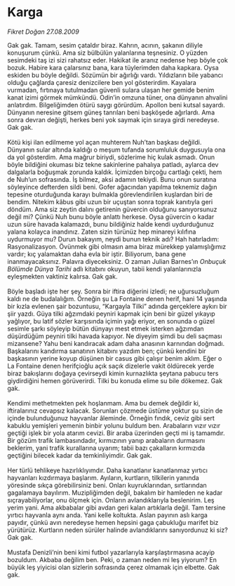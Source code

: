 # Karga

*Fikret Doğan 27.08.2009*

<div class="taraf_structure_2col_1zq">
<div class="margen_n">



 <p>Gak gak. Tamam, sesim çataldır biraz. Kahrın, acının, şakanın diliyle konuşurum çünkü. Ama siz bülbülün yalanlarına teşnesiniz. O yüzden sesimdeki taş izi sizi rahatsız eder. Hakikat ile aranız nedense hep böyle çok bozuk. Habire kara çalarsınız bana, kara tüylerimden daha kapkara. Oysa eskiden bu böyle değildi. Sözümün bir ağırlığı vardı. Yıldızların bile yabancı olduğu çağlarda çaresiz denizcilere ben yol gösterirdim. Kayalara vurmadan, fırtınaya tutulmadan güvenli sulara ulaşan her gemide benim kanat izimi görmek mümkündü. Odin’in omzuna tüner, ona dünyanın ahvalini anlatırdım. Bilgeliğimden ötürü saygı görürdüm. Apollon beni kutsal sayardı. Dünyanın neresine gitsem güneş tanrıları beni başköşede ağırlardı. Ama sonra devran değişti, herkes beni yok saymak için sıraya girdi neredeyse. Gak gak. <br/><br/>Kötü kişi ilan edilmeme yol açan muhterem Nuh’tan başkası değildi. Dünyanın sular altında kaldığı o meşum tufanda sorumluluk duygusuyla ona da yol gösterdim. Ama mağrur biriydi, sözlerime hiç kulak asmadı. Onun böyle bildiğini okuması biz tekne sakinlerine pahalıya patladı, aylarca dev dalgalarla boğuşmak zorunda kaldık. İçimizden birçoğu cartlağı çekti, hem de Nuh’un sofrasında. İş bilmez, aksi adamın tekiydi. Bunu onun suratına söyleyince defterden sildi beni. Gofer ağacından yapılma teknemiz dağın tepesine oturduğunda karayı bulmakla görevlendirilen kuşlardan biri de bendim. Nitekim kâbus gibi uzun bir uçuştan sonra toprak kanıtıyla geri döndüm. Ama siz zeytin dalını getirenin güvercin olduğunu sanıyorsunuz değil mi? Çünkü Nuh bunu böyle anlattı herkese. Oysa güvercin o kadar uzun süre havada kalamazdı, bunu bildiğiniz halde kendi uydurduğunuz yalana kolayca inandınız. Zaten sizin türünüz hep minareyi kılıfına uydurmuyor mu? Durun bakayım, neydi bunun teknik adı? Hah hatırladım: Rasyonalizasyon. Övünmek gibi olmasın ama biraz mürekkep yalamışlığımız vardır; kıç yalamaktan daha evla bir iştir. Biliyorum, bana gene inanmayacaksınız. Palavra diyeceksiniz. O zaman Julian Barnes’ın <i>Onbuçuk Bölümde Dünya Tarihi </i>adlı kitabını okuyun, tabii kendi yalanlarınızla eyleşmekten vaktiniz kalırsa. Gak gak. <br/><br/>Böyle başladı işte her şey. Sonra bir iftira diğerini izledi; ne uğursuzluğum kaldı ne de budalalığım. Örneğin şu La Fontaine denen herif, hani 14 yaşında bir kızla evlenen şair bozuntusu, “Kargayla Tilki” adında gerçeklere aykırı bir şiir yazdı. Güya tilki ağzımdaki peyniri kapmak için beni bir güzel yıkayıp yağlıyor, bu latif sözler karşısında içimin yağı eriyor, en sonunda o güzel sesimle şarkı söyleyip bütün dünyayı mest etmek isterken ağzımdan düşürdüğüm peyniri tilki havada kapıyor. Ne diyeyim şimdi bu deli saçması mizansene? Yahu beni kandıracak adam daha anasının karnından doğmadı. Başkalarını kandırma sanatının kitabını yazdım ben; çünkü kendini bir başkasının yerine koyup düşünen bir casus gibi çalışır benim aklım. Eğer o La Fontaine denen herifçioğlu açık saçık dizelerle vakit öldürecek yerde biraz bakışlarını doğaya çevirseydi kimin kurnazlıkta şeytana pabucu ters giydirdiğini hemen görüverirdi. Tilki bu konuda elime su bile dökemez. Gak gak. <br/><br/>Kendimi methetmekten pek hoşlanmam. Ama bu demek değildir ki, iftiralarınız cevapsız kalacak. Sorunları çözmede üstüme yoktur şu sizin de içinde bulunduğunuz hayvanlar âleminde. Örneğin fındık, ceviz gibi sert kabuklu yemişleri yemenin binbir yolunu buldum ben. Arabaların vızır vızır geçtiği işlek bir yola atarım cevizi. Bir araba üzerinden geçti mi iş tamamdır. Bir gözüm trafik lambasındadır, kırmızının yanıp arabaların durmasını beklerim, yani trafik kurallarına uyarım; tabii bazı çakalların kırmızıda geçtiğini bilecek kadar da temkinliyimdir. Gak gak. <br/><br/>Her türlü tehlikeye hazırlıklıyımdır. Daha kanatlanır kanatlanmaz yırtıcı hayvanları kızdırmaya başlarım. Ayıların, kurtların, tilkilerin yanında yöresinde sıkça görebilirsiniz beni. Onları kuyruklarından, sırtlarından gagalamaya bayılırım. Muzipliğimden değil, bakalım bir hamleden ne kadar sıçrayabiliyorlar, onu ölçmek için. Onların avlandıklarıyla beslenirim. Leş yerim yani. Ama akbabalar gibi avdan geri kalan artıklarla değil. Tam tersine yırtıcı hayvanla aynı anda. Yani kelle koltukta. Aslan payının aslı karga payıdır, çünkü avın neredeyse hemen hepsini gaga çabukluğu marifet biz yürütürüz. Kurtların neden sürüler halinde avlandıklarını sanıyordunuz ki siz? Gak gak. <br/><br/>Mustafa Denizli’nin beni kimi futbol yazarlarıyla karşılaştırmasına acayip bozuldum. Akbaba değilim ben. Peki, o zaman neden mi leş yiyorum? En büyük leş yiyicisi olan sizlerin sofrasında çerez olmamak için elbette. Gak gak.</p>
<br/>
<br/>
<br/>



<br/>


<div id="taraf_not">
</div>

</div>


</div>
